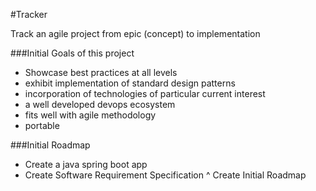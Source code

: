 #Tracker

Track an agile project from epic (concept) to implementation

###Initial Goals of this project
* Showcase best practices at all levels
* exhibit implementation of standard design patterns
* incorporation of technologies of particular current interest
* a well developed devops ecosystem
* fits well with agile methodology
* portable

###Initial Roadmap
* Create a java spring boot app
* Create Software Requirement Specification
^ Create Initial Roadmap



